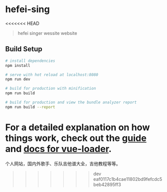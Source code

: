 # hefei-sing
<<<<<<< HEAD

> hefei singer wessite website

## Build Setup

``` bash
# install dependencies
npm install

# serve with hot reload at localhost:8080
npm run dev

# build for production with minification
npm run build

# build for production and view the bundle analyzer report
npm run build --report
```

For a detailed explanation on how things work, check out the [guide](http://vuejs-templates.github.io/webpack/) and [docs for vue-loader](http://vuejs.github.io/vue-loader).
=======
个人网站，国内外歌手、乐队吉他谱大全，吉他教程等等。
>>>>>>> dev
>>>>>>> eaf0117c1b4cae11802bd9fefcdc5beb42895ff3
